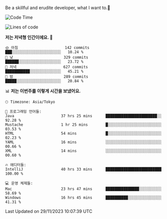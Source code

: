 Be a skillful and erudite developer, what I want to.👶

<!--START_SECTION:waka-->
![Code Time](http://img.shields.io/badge/Code%20Time-255%20hrs%2055%20mins-blue)

![Lines of code](https://img.shields.io/badge/%EC%A0%80%EB%8A%94%20%EC%97%AC%ED%83%9C%EA%B9%8C%EC%A7%80%20-735.7%20thousand%20%EC%A4%84%EC%9D%98%20%EC%BD%94%EB%93%9C%EB%A5%BC%20%EC%9E%91%EC%84%B1%ED%96%88%EC%96%B4%EC%9A%94.-blue)

**저는 저녁형 인간이에요. 🦉** 

```text
🌞 아침                     142 commits         ███░░░░░░░░░░░░░░░░░░░░░░   10.24 % 
🌆 낮　                     329 commits         ██████░░░░░░░░░░░░░░░░░░░   23.72 % 
🌃 저녁                     627 commits         ███████████░░░░░░░░░░░░░░   45.21 % 
🌙 밤　                     289 commits         █████░░░░░░░░░░░░░░░░░░░░   20.84 % 
```


📊 **저는 이번주를 이렇게 시간을 보냈어요.** 

```text
🕑︎ Timezone: Asia/Tokyo

💬 프로그래밍 언어들: 
Java                     37 hrs 25 mins      ███████████████████████░░   92.28 % 
Mustache                 1 hr 25 mins        █░░░░░░░░░░░░░░░░░░░░░░░░   03.53 % 
HTML                     54 mins             █░░░░░░░░░░░░░░░░░░░░░░░░   02.23 % 
YAML                     16 mins             ░░░░░░░░░░░░░░░░░░░░░░░░░   00.66 % 
XML                      14 mins             ░░░░░░░░░░░░░░░░░░░░░░░░░   00.60 % 

🔥 에디터들: 
IntelliJ                 40 hrs 33 mins      █████████████████████████   100.00 % 

💻 운영 체제들: 
Mac                      23 hrs 47 mins      ███████████████░░░░░░░░░░   58.69 % 
Windows                  16 hrs 45 mins      ██████████░░░░░░░░░░░░░░░   41.31 % 
```


 Last Updated on 29/11/2023 10:07:39 UTC
<!--END_SECTION:waka-->

